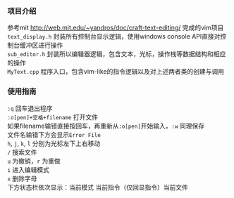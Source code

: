 ### 项目介绍
参考mit http://web.mit.edu/~yandros/doc/craft-text-editing/ 完成的vim项目\
`text_display.h` 封装所有控制台显示逻辑，使用windows console API直接对控制台缓冲区进行操作\
`sub_editor.h` 封装所以编辑器逻辑，包含文本，光标，操作栈等数据结构和相应的操作\
`MyText.cpp` 程序入口，包含vim-like的指令逻辑以及对上述两者类的创建与调用

### 使用指南
`:q` 回车退出程序\
`:o[pen]+空格+filename` 打开文件\
如果filename输错直接按回车，再重新从`:o[pen]`开始输入，`:w` 同理保存\
文件名输错下方会显示`Error File`\
`h`, `j`, `k`, `l` 分别为光标左下上右移动\
`/` 搜索文件\
`u` 为撤销，`r` 为重做\
`i` 进入编辑模式\
`x` 删除字母\
下方状态栏依次显示：当前模式 当前指令（仅回显指令）当前文件

